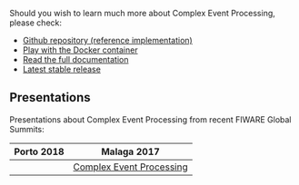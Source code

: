 Should you wish to learn much more about Complex Event Processing, please check:

   - [Github repository (reference implementation)](https://github.com/Fiware/context.Proton)
   - [Play with the Docker container](https://hub.docker.com/r/fiware/proactivetechnologyonline/)
   - [Read the full documentation](http://proactive-technology-online.readthedocs.org/en/latest/)
   - [Latest stable release](https://github.com/Fiware/context.Proton/releases/latest)

## Presentations

Presentations about Complex Event Processing from recent FIWARE Global Summits:

| Porto 2018 | Malaga 2017 |
|------------|-------------|
||[Complex Event Processing](https://www.slideshare.net/FI-WARE/rafael-fernandez-complex-event-processing-in-fiware)|